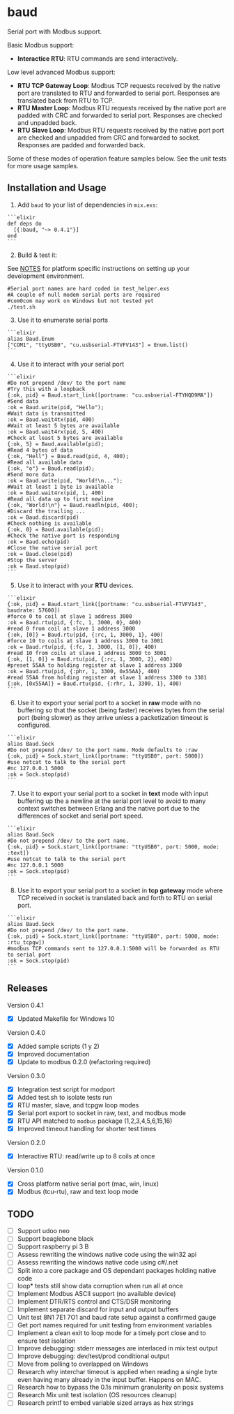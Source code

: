 # baud

Serial port with Modbus support.

Basic Modbus support:

- **Interactice RTU**: RTU commands are send interactively.

Low level advanced Modbus support:

- **RTU TCP Gateway Loop**: Modbus TCP requests received by the native port are translated to RTU and forwarded to serial port. Responses are translated back from RTU to TCP.
- **RTU Master Loop**: Modbus RTU requests received by the native port are padded with CRC and forwarded to serial port. Responses are checked and unpadded back.
- **RTU Slave Loop**: Modbus RTU requests received by the native port port are checked and unpadded from CRC and forwarded to socket. Responses are padded and forwarded back.

Some of these modes of operation feature samples below. See the unit tests for more usage samples.

## Installation and Usage

  1. Add `baud` to your list of dependencies in `mix.exs`:

    ```elixir
    def deps do
      [{:baud, "~> 0.4.1"}]
    end
    ```

  2. Build & test it:

  See [NOTES](NOTES.md) for platform specific instructions on setting up your development environment.

  ```shell
  #Serial port names are hard coded in test_helper.exs
  #A couple of null modem serial ports are required
  #com0com may work on Windows but not tested yet
  ./test.sh
  ```

  3. Use it to enumerate serial ports

    ```elixir
    alias Baud.Enum
    ["COM1", "ttyUSB0", "cu.usbserial-FTVFV143"] = Enum.list()
    ```

  4. Use it to interact with your serial port

    ```elixir
    #Do not prepend /dev/ to the port name
    #Try this with a loopback
    {:ok, pid} = Baud.start_link([portname: "cu.usbserial-FTYHQD9MA"])
    #Send data
    :ok = Baud.write(pid, "Hello");
    #Wait data is transmitted
    :ok = Baud.wait4tx(pid, 400)
    #Wait at least 5 bytes are available
    :ok = Baud.wait4rx(pid, 5, 400)
    #Check at least 5 bytes are available
    {:ok, 5} = Baud.available(pid);
    #Read 4 bytes of data
    {:ok, "Hell"} = Baud.read(pid, 4, 400);
    #Read all available data
    {:ok, "o"} = Baud.read(pid);
    #Send more data
    :ok = Baud.write(pid, "World!\n...");
    #Wait at least 1 byte is available
    :ok = Baud.wait4rx(pid, 1, 400)
    #Read all data up to first newline
    {:ok, "World!\n"} = Baud.readln(pid, 400);
    #Discard the trailing ...
    :ok = Baud.discard(pid)
    #Check nothing is available
    {:ok, 0} = Baud.available(pid);
    #Check the native port is responding
    :ok = Baud.echo(pid)
    #Close the native serial port
    :ok = Baud.close(pid)
    #Stop the server
    :ok = Baud.stop(pid)
    ```

  5. Use it to interact with your **RTU** devices.

    ```elixir    
    {:ok, pid} = Baud.start_link([portname: "cu.usbserial-FTVFV143", baudrate: 57600])
    #force 0 to coil at slave 1 address 3000
    :ok = Baud.rtu(pid, {:fc, 1, 3000, 0}, 400)
    #read 0 from coil at slave 1 address 3000
    {:ok, [0]} = Baud.rtu(pid, {:rc, 1, 3000, 1}, 400)
    #force 10 to coils at slave 1 address 3000 to 3001
    :ok = Baud.rtu(pid, {:fc, 1, 3000, [1, 0]}, 400)
    #read 10 from coils at slave 1 address 3000 to 3001
    {:ok, [1, 0]} = Baud.rtu(pid, {:rc, 1, 3000, 2}, 400)
    #preset 55AA to holding register at slave 1 address 3300
    :ok = Baud.rtu(pid, {:phr, 1, 3300, 0x55AA}, 400)
    #read 55AA from holding register at slave 1 address 3300 to 3301
    {:ok, [0x55AA]} = Baud.rtu(pid, {:rhr, 1, 3300, 1}, 400)
    ```

  6. Use it to export your serial port to a socket in **raw** mode with no buffering so that the socket (being faster) receives bytes from the serial port (being slower) as they arrive unless a packetization timeout is configured.

    ```elixir
    alias Baud.Sock
    #Do not prepend /dev/ to the port name. Mode defaults to :raw
    {:ok, pid} = Sock.start_link([portname: "ttyUSB0", port: 5000])
    #use netcat to talk to the serial port
    #nc 127.0.0.1 5000
    :ok = Sock.stop(pid)    
    ```

  7. Use it to export your serial port to a socket in **text** mode with input buffering up the a newline at the serial port level to avoid to many context switches between Erlang and the native port due to the differences of socket and serial port speed.

    ```elixir
    alias Baud.Sock
    #Do not prepend /dev/ to the port name.
    {:ok, pid} = Sock.start_link([portname: "ttyUSB0", port: 5000, mode: :text])
    #use netcat to talk to the serial port
    #nc 127.0.0.1 5000
    :ok = Sock.stop(pid)    
    ```

  8. Use it to export your serial port to a socket in **tcp gateway** mode where TCP received in socket is translated back and forth to RTU on serial port.

    ```elixir
    alias Baud.Sock
    #Do not prepend /dev/ to the port name.
    {:ok, pid} = Sock.start_link([portname: "ttyUSB0", port: 5000, mode: :rtu_tcpgw])
    #modbus TCP commands sent to 127.0.0.1:5000 will be forwarded as RTU to serial port
    :ok = Sock.stop(pid)    
    ```

## Releases

Version 0.4.1

- [x] Updated Makefile for Windows 10

Version 0.4.0

- [x] Added sample scripts (1 y 2)
- [x] Improved documentation
- [x] Update to modbus 0.2.0 (refactoring required)

Version 0.3.0

- [x] Integration test script for modport
- [x] Added test.sh to isolate tests run
- [x] RTU master, slave, and tcpgw loop modes
- [x] Serial port export to socket in raw, text, and modbus mode
- [x] RTU API matched to `modbus` package (1,2,3,4,5,6,15,16)
- [x] Improved timeout handling for shorter test times

Version 0.2.0

- [x] Interactive RTU: read/write up to 8 coils at once

Version 0.1.0

- [x] Cross platform native serial port (mac, win, linux)
- [x] Modbus (tcu-rtu), raw and text loop mode

## TODO

- [ ] Support udoo neo
- [ ] Support beaglebone black
- [ ] Support raspberry pi 3 B
- [ ] Assess rewriting the windows native code using the win32 api
- [ ] Assess rewriting the windows native code using c#/.net
- [ ] Split into a core package and OS dependant packages holding native code
- [ ] loop* tests still show data corruption when run all at once
- [ ] Implement Modbus ASCII support (no available device)
- [ ] Implement DTR/RTS control and CTS/DSR monitoring
- [ ] Implement separate discard for input and output buffers
- [ ] Unit test 8N1 7E1 7O1 and baud rate setup against a confirmed gauge
- [ ] Get port names required for unit testing from environment variables
- [ ] Implement a clean exit to loop mode for a timely port close and to ensure test isolation
- [ ] Improve debugging: stderr messages are interlaced in mix test output
- [ ] Improve debugging: dev/test/prod conditional output
- [ ] Move from polling to overlapped on Windows
- [ ] Research why interchar timeout is applied when reading a single byte even having many already in the input buffer. Happens on MAC.
- [ ] Research how to bypass the 0.1s minimum granularity on posix systems
- [ ] Research Mix unit test isolation (OS resources cleanup)
- [ ] Research printf to embed variable sized arrays as hex strings
